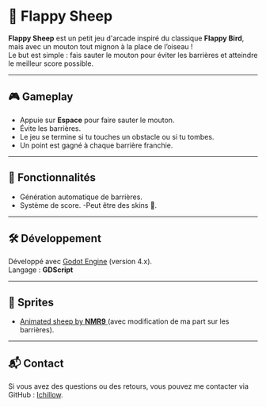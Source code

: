 # 🐑 Flappy Sheep

**Flappy Sheep** est un petit jeu d'arcade inspiré du classique **Flappy Bird**, mais avec un mouton tout mignon à la place de l’oiseau !  
Le but est simple : fais sauter le mouton pour éviter les barrières et atteindre le meilleur score possible.

---

## 🎮 Gameplay

- Appuie sur **Espace** pour faire sauter le mouton.
- Évite les barrières.
- Le jeu se termine si tu touches un obstacle ou si tu tombes.
- Un point est gagné à chaque barrière franchie.

---

## 🚧 Fonctionnalités

- Génération automatique de barrières.
- Système de score.
-Peut être des skins 👀.

---

## 🛠️ Développement

Développé avec [Godot Engine](https://godotengine.org/) (version 4.x).  
Langage : **GDScript**

---

## 🎨 Sprites

<ul>
<li><a href=https://nmr9.itch.io/animated-sheep target="_blank">Animated sheep by <strong>NMR9</strong> </a> (avec modification de ma part sur les barrières).</li>
</ul>
  
---

## 📬 Contact
<p>Si vous avez des questions ou des retours, vous pouvez me contacter via GitHub : <a href="https://github.com/Ichillow" target="_blank">Ichillow</a>.</p>
